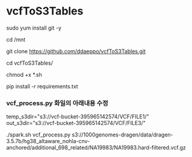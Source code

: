 # vcfToS3Tables

sudo yum install git -y

cd /mnt

git clone https://github.com/ddaeppo/vcfToS3Tables.git

cd vcfToS3Tables/

chmod +x *.sh

pip install -r requirements.txt

### vcf_process.py 화일의 아래내용 수정
temp_s3dir="s3://vcf-bucket-395965142574/VCF/FILE1/"
out_s3dir="s3://vcf-bucket-395965142574/VCF/FILE3/"

./spark.sh vcf_process.py s3://1000genomes-dragen/data/dragen-3.5.7b/hg38_altaware_nohla-cnv-anchored/additional_698_related/NA19983/NA19983.hard-filtered.vcf.gz
